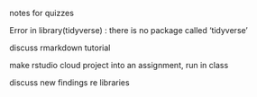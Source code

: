 notes for quizzes

Error in library(tidyverse) : there is no package called ‘tidyverse’

discuss rmarkdown tutorial

make rstudio cloud project into an assignment, run in class

discuss new findings re libraries